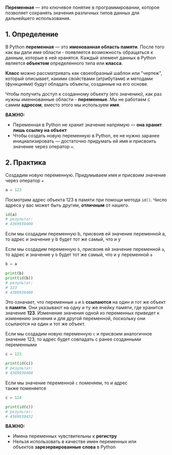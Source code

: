 
**Переменная** — это ключевое понятие в программировании, которое позволяет сохранять значения различных типов данных для дальнейшего использования. 

## 1. Определение

В Python **переменная** — это **именованная область памяти**. После того как вы дали имя области - появляется возможность обращаться к данным, которые в ней хранятся. Каждый элемент данных в Python является **объектом** определенного типа или **класса**.

**Класс** можно рассматривать как своеобразный шаблон или "чертеж", который описывает, какими свойствами (атрибутами) и методами (функциями) будут обладать объекты, созданные на его основе. 

Чтобы получить доступ к созданному объекту (его значению), как раз нужны именнованные области - **переменные**. Мы не работаем с самим **адресом**, вместо этого мы используем **имя**.

**ВАЖНО:**

- Переменная в Python не хранит значение напрямую — **она хранит лишь ссылку на объект**
- Чтобы создать новую переменную в Python, ее не нужно заранее инициализировать — достаточно придумать ей имя и присвоить значение через оператор `=`.

## 2. Практика

Создадим новую переменную. Придумываем имя и присвоим значение через оператор `=`

```python
a = 123
```

Посмотрим адрес объекта 123 в памяти при помощи метода `id()`. Число адреса у вас может быть другим, **отличным** от нашего.

```python
id(a)
# результат: 
# 4369930400
```

Если мы создадим переменную b, присвоив ей значение переменной a, то адрес и значение у b будет тот же самый, что и у

Если мы создадим переменную `b`, присвоив ей значение переменной `a`, то адрес и значение у `b` будет тот же самый, что и у переменной `a`

```python
b = a

print(b)
print(id(b))
# результат:
# 123
# 4369930400
```

Это означает, что переменные `a` и `b` **ссылаются** на один и тот же объект в **памяти**. Они указывают на одну и ту же ячейку памяти, где хранится значение **123**. Изменение значения одной из переменных приведет к изменению значения и для другой переменной, поскольку они ссылаются на один и тот же объект.

Если мы создадим новую переменную `c` и присвоим аналогичное значение 123, то адрес будет совпадать с ранее созданными переменными

```python
c = 123

print(id(c))
# результат:
# 4369930400
```

Если мы значение переменной `c` поменяем, то и адрес также поменяется  

```python
c = 124

print(id(c))
# результат:
# 4369930432
```

**ВАЖНО:**

- Имена переменных чувствительны к **регистру**
- Нельзя использовать в качестве имен переменных или объектов **зарезервированные слова** в Python